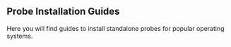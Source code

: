 ## Probe Installation Guides

Here you will find guides to install standalone probes for popular operating systems.
